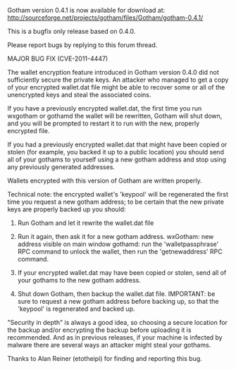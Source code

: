 Gotham version 0.4.1 is now available for download at:
http://sourceforge.net/projects/gotham/files/Gotham/gotham-0.4.1/

This is a bugfix only release based on 0.4.0.

Please report bugs by replying to this forum thread.

MAJOR BUG FIX  (CVE-2011-4447)

The wallet encryption feature introduced in Gotham version 0.4.0 did not sufficiently secure the private keys. An attacker who
managed to get a copy of your encrypted wallet.dat file might be able to recover some or all of the unencrypted keys and steal the
associated coins.

If you have a previously encrypted wallet.dat, the first time you run wxgotham or gothamd the wallet will be rewritten, Gotham will
shut down, and you will be prompted to restart it to run with the new, properly encrypted file.

If you had a previously encrypted wallet.dat that might have been copied or stolen (for example, you backed it up to a public
location) you should send all of your gothams to yourself using a new gotham address and stop using any previously generated addresses.

Wallets encrypted with this version of Gotham are written properly.

Technical note: the encrypted wallet's 'keypool' will be regenerated the first time you request a new gotham address; to be certain that the
new private keys are properly backed up you should:

1. Run Gotham and let it rewrite the wallet.dat file

2. Run it again, then ask it for a new gotham address.
wxGotham: new address visible on main window
gothamd: run the 'walletpassphrase' RPC command to unlock the wallet,  then run the 'getnewaddress' RPC command.

3. If your encrypted wallet.dat may have been copied or stolen, send all of your gothams to the new gotham address.

4. Shut down Gotham, then backup the wallet.dat file.
IMPORTANT: be sure to request a new gotham address before backing up, so that the 'keypool' is regenerated and backed up.

"Security in depth" is always a good idea, so choosing a secure location for the backup and/or encrypting the backup before uploading it is recommended. And as in previous releases, if your machine is infected by malware there are several ways an attacker might steal your gothams.

Thanks to Alan Reiner (etotheipi) for finding and reporting this bug.
